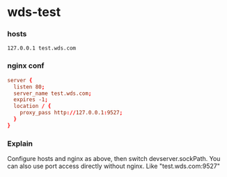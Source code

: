 # wds-test

### hosts

```hosts
127.0.0.1 test.wds.com
```

### nginx conf
```conf
server {
  listen 80;
  server_name test.wds.com;
  expires -1;
  location / {
    proxy_pass http://127.0.0.1:9527;
  }
}
```

### Explain
Configure hosts and nginx as above, then switch devserver.sockPath.
You can also use port access directly without nginx. Like "test.wds.com:9527"
